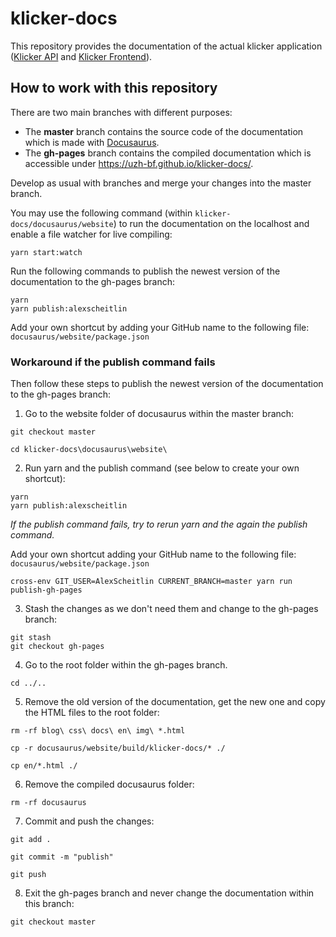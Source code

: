 # klicker-docs

This repository provides the documentation of the actual klicker application ([Klicker API](https://github.com/uzh-bf/klicker-api) and [Klicker Frontend](https://github.com/uzh-bf/klicker-react)).

## How to work with this repository

There are two main branches with different purposes:

* The **master** branch contains the source code of the documentation which is made with [Docusaurus](https://docusaurus.io/).
* The **gh-pages** branch contains the compiled documentation which is accessible under https://uzh-bf.github.io/klicker-docs/.

Develop as usual with branches and merge your changes into the master branch.

You may use the following command (within `klicker-docs/docusaurus/website`) to run the documentation on the localhost and enable a file watcher for live compiling:

```
yarn start:watch
```

Run the following commands to publish the newest version of the documentation to the gh-pages branch:
```
yarn
yarn publish:alexscheitlin
```

Add your own shortcut by adding your GitHub name to the following file: `docusaurus/website/package.json`

### Workaround if the publish command fails

Then follow these steps to publish the newest version of the documentation to the gh-pages branch:

1.  Go to the website folder of docusaurus within the master branch:

```
git checkout master

cd klicker-docs\docusaurus\website\
```

2.  Run yarn and the publish command (see below to create your own shortcut):

```
yarn
yarn publish:alexscheitlin
```

_If the publish command fails, try to rerun yarn and the again the publish command._

Add your own shortcut adding your GitHub name to the following file: `docusaurus/website/package.json`

```
cross-env GIT_USER=AlexScheitlin CURRENT_BRANCH=master yarn run publish-gh-pages
```

3.  Stash the changes as we don't need them and change to the gh-pages branch:

```
git stash
git checkout gh-pages
```

4.  Go to the root folder within the gh-pages branch.

```
cd ../..
```

5.  Remove the old version of the documentation, get the new one and copy the HTML files to the root folder:

```
rm -rf blog\ css\ docs\ en\ img\ *.html

cp -r docusaurus/website/build/klicker-docs/* ./

cp en/*.html ./
```

6.  Remove the compiled docusaurus folder:

```
rm -rf docusaurus
```

7.  Commit and push the changes:

```
git add .

git commit -m "publish"

git push
```

8.  Exit the gh-pages branch and never change the documentation within this branch:

```
git checkout master
```
